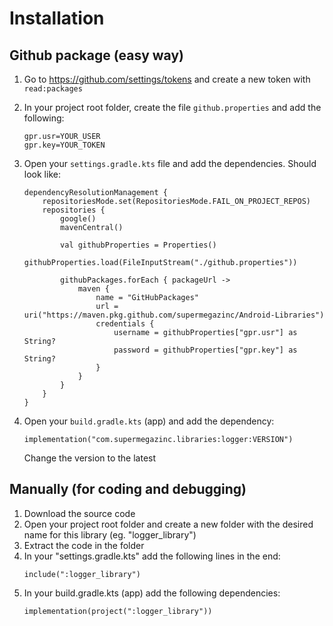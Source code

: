 # Installation

## Github package (easy way)

  1. Go to https://github.com/settings/tokens and create a new token with `read:packages`

  2. In your project root folder, create the file `github.properties` and add the following:

      ```Gradle
      gpr.usr=YOUR_USER
      gpr.key=YOUR_TOKEN  
      ```

  3. Open your `settings.gradle.kts` file and add the dependencies. Should look like:

      ```Gradle
      dependencyResolutionManagement {
          repositoriesMode.set(RepositoriesMode.FAIL_ON_PROJECT_REPOS)
          repositories {
              google()
              mavenCentral()

              val githubProperties = Properties()
              githubProperties.load(FileInputStream("./github.properties"))

              githubPackages.forEach { packageUrl ->
                  maven {
                      name = "GitHubPackages"
                      url = uri("https://maven.pkg.github.com/supermegazinc/Android-Libraries")
                      credentials {
                          username = githubProperties["gpr.usr"] as String?
                          password = githubProperties["gpr.key"] as String?
                      }
                  }
              }
          }
      }
      ```

  4. Open your `build.gradle.kts` (app) and add the dependency:

      ```Gradle
      implementation("com.supermegazinc.libraries:logger:VERSION")
      ```

      Change the version to the latest
  
## Manually (for coding and debugging)

  1. Download the source code
  2. Open your project root folder and create a new folder with the desired name for this library (eg. "logger_library")
  3. Extract the code in the folder
  4. In your "settings.gradle.kts" add the following lines in the end:
      ```Gradle
      include(":logger_library")
      ```
  5. In your build.gradle.kts (app) add the following dependencies: 
      ```Gradle
      implementation(project(":logger_library"))
      ```